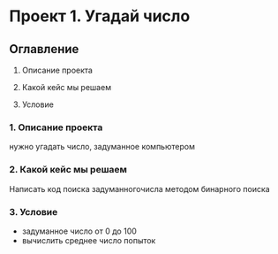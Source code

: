 # Проект 1. Угадай число
## Оглавление
1. Описание проекта

2. Какой кейс мы решаем

3. Условие
### 1. Описание проекта
нужно угадать число, задуманное компьютером
### 2. Какой кейс мы решаем
Написать код поиска задуманногочисла методом бинарного поиска
### 3. Условие
- задуманное число от 0 до 100
- вычислить среднее число попыток